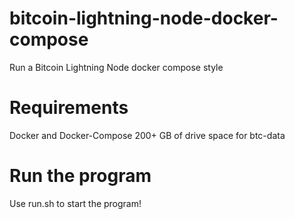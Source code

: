 # bitcoin-lightning-node-docker-compose
Run a Bitcoin Lightning Node docker compose style 

# Requirements
Docker and Docker-Compose
200+ GB of drive space for btc-data

# Run the program
Use run.sh to start the program!
